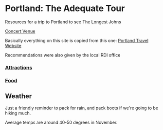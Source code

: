 # Portland: The Adequate Tour
Resources for a trip to Portland to see The Longest Johns

[Concert Venue](https://www.google.com/maps/place/Doug+Fir+Lounge/@45.5225554,-122.6580021,19.07z/data=!4m5!3m4!1s0x5495a0a576347c27:0x32ea9f088ca52a1f!8m2!3d45.5226576!4d-122.6569586)

Basically everything on this site is copied from this one:
[Portland Travel Website](https://www.travelportland.com/) 

Recommendations were also given by the local RDI office

### [Attractions](Attractions.md)

### [Food](Food.md)

## Weather
Just a friendly reminder to pack for rain, and pack boots if we're going to be hiking much.

Average temps are around 40-50 degrees in November.
